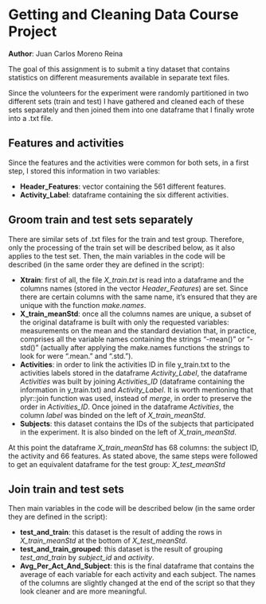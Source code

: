 # Getting and Cleaning Data Course Project

**Author**: Juan Carlos Moreno Reina

The goal of this assignment is to submit a tiny dataset that contains statistics on different measurements available in separate text files.

Since the volunteers for the experiment were randomly partitioned in two different sets (train and test) I have gathered and cleaned each of these sets separately and then joined them into one dataframe that I finally wrote into a .txt file.

## Features and activities
Since the features and the activities were common for both sets, in a first step, I stored this information in two variables: 
* **Header_Features**: vector containing the 561 different features. 
* **Activity_Label**: dataframe containing the six different activities.

## Groom train and test sets separately
There are similar sets of .txt files for the train and test group. Therefore, only the processing of the train set will be described below, as it also applies to the test set. Then, the main variables in the code will be described (in the same order they are defined in the script):
* **Xtrain**: first of all, the file _X_train.txt_ is read into a dataframe and the columns names (stored in the vector _Header_Features_) are set. Since there are certain columns with the same name, it’s ensured that they are unique with the function _make.names_. 
* **X_train_meanStd**: once all the columns names are unique, a subset of the original dataframe is built with only the requested variables: measurements on the mean and the standard deviation that, in practice, comprises all the variable names containing the strings “-mean()” or “-std()” (actually after applying the make.names functions the strings to look for were “.mean.” and “.std.”).
* **Activities**: in order to link the activities ID in file y_train.txt to the activities labels stored in the dataframe _Activity_Label_, the dataframe _Activities_ was built by joining _Activities_ID_ (dataframe containing the information in y_train.txt) and  _Activity_Label_. It is worth mentioning that plyr::join function was used, instead of _merge_, in order to preserve the order in _Activities_ID_. Once joined in the dataframe _Activities_, the column _label_ was binded on the left of _X_train_meanStd_.
* **Subjects**: this dataset contains the IDs of the subjects that participated in the experiment. It is also binded on the left of _X_train_meanStd_.

At this point the dataframe _X_train_meanStd_ has 68 columns: the subject ID, the activity and 66 features.
As stated above, the same steps were followed to get an equivalent dataframe for the test group: _X_test_meanStd_

## Join train and test sets
Then main variables in the code will be described below (in the same order they are defined in the script):
* **test_and_train**: this dataset is the result of adding the rows in _X_train_meanStd_ at the bottom of _X_test_meanStd_.
* **test_and_train_grouped**: this dataset is the result of grouping _test_and_train_ by _subject_id_ and _activity_.
* **Avg_Per_Act_And_Subject**: this is the final dataframe that contains the average of each variable for each activity and each subject. The names of the columns are slightly changed at the end of the script so that they look cleaner and are more meaningful.

